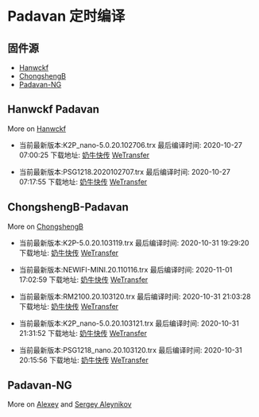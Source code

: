 # Padavan 定时编译

## 固件源

- [Hanwckf](#Hanwckf-Padavan)
- [ChongshengB](#ChongshengB-Padavan)
- [Padavan-NG](#Padavan-NG)

## Hanwckf Padavan
More on [Hanwckf](https://github.com/hanwckf/rt-n56u/)

* 当前最新版本:K2P_nano-5.0.20.102706.trx  最后编译时间: 2020-10-27 07:00:25  下载地址: [奶牛快传](https://cowtransfer.com/s/a653a24775fc49)  [WeTransfer](https://we.tl/t-u4qO0KoEQp)

* 当前最新版本:PSG1218.2020102707.trx  最后编译时间: 2020-10-27 07:17:55  下载地址: [奶牛快传](https://cowtransfer.com/s/600de9f306724c)  [WeTransfer](https://we.tl/t-zkrutL5Nk8)


















## ChongshengB-Padavan
More on [ChongshengB](https://github.com/chongshengB/rt-n56u)



* 当前最新版本:K2P-5.0.20.103119.trx  最后编译时间: 2020-10-31 19:29:20  下载地址: [奶牛快传](https://cowtransfer.com/s/d94cf42e104846)  [WeTransfer](https://we.tl/t-viCGGwzqPz)

* 当前最新版本:NEWIFI-MINI.20.110116.trx  最后编译时间: 2020-11-01 17:02:59  下载地址: [奶牛快传](https://cowtransfer.com/s/29cae4885e4347)  [WeTransfer](https://we.tl/t-bwFb8S7BEi)

* 当前最新版本:RM2100.20.103120.trx  最后编译时间: 2020-10-31 21:03:28  下载地址: [奶牛快传](https://cowtransfer.com/s/4ae50e5ab5e84e)  [WeTransfer](https://we.tl/t-7T15vl19Hl)

* 当前最新版本:K2P_nano-5.0.20.103121.trx  最后编译时间: 2020-10-31 21:31:52  下载地址: [奶牛快传](https://cowtransfer.com/s/39839fd58cce4b)  [WeTransfer](https://we.tl/t-8j5trfwT4p)

* 当前最新版本:PSG1218_nano.20.103120.trx  最后编译时间: 2020-10-31 20:15:56  下载地址: [奶牛快传](https://cowtransfer.com/s/f298ba0e321d45)  [WeTransfer](https://we.tl/t-MZnlEwgeE7)














## Padavan-NG
More on [Alexey](https://gitlab.com/dm38/padavan-ng) and [Sergey Aleynikov](https://github.com/dur-randir/padavan-ng)
